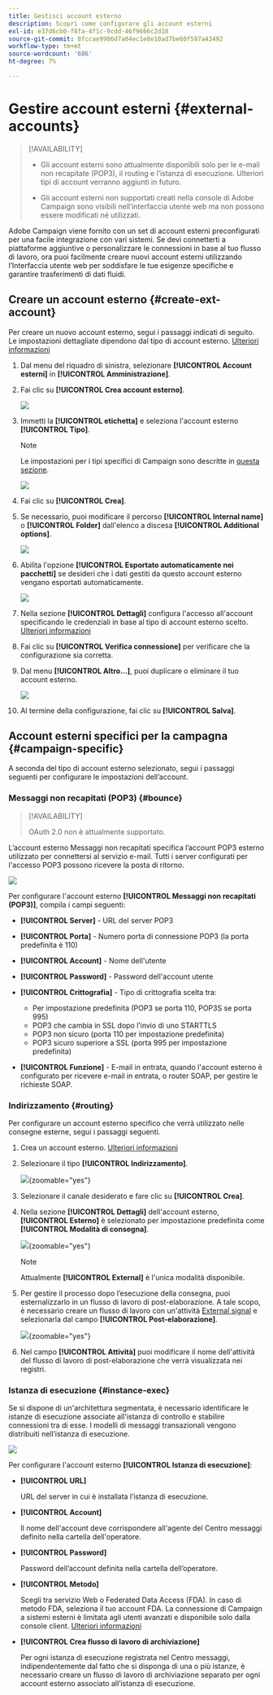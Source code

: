 ```yaml
---
title: Gestisci account esterno
description: Scopri come configurare gli account esterni
exl-id: e37d6cb0-f8fa-4f1c-9cdd-46f9666c2d18
source-git-commit: 8fccae9906d7a04ec1e8e10ad7be60f597a43492
workflow-type: tm+mt
source-wordcount: '686'
ht-degree: 7%

---
```


# Gestire account esterni {#external-accounts}

>[!AVAILABILITY]
>
>* Gli account esterni sono attualmente disponibili solo per le e-mail non recapitate (POP3), il routing e l’istanza di esecuzione. Ulteriori tipi di account verranno aggiunti in futuro.
>
>* Gli account esterni non supportati creati nella console di Adobe Campaign sono visibili nell’interfaccia utente web ma non possono essere modificati né utilizzati.

Adobe Campaign viene fornito con un set di account esterni preconfigurati per una facile integrazione con vari sistemi. Se devi connetterti a piattaforme aggiuntive o personalizzare le connessioni in base al tuo flusso di lavoro, ora puoi facilmente creare nuovi account esterni utilizzando l’Interfaccia utente web per soddisfare le tue esigenze specifiche e garantire trasferimenti di dati fluidi.

## Creare un account esterno {#create-ext-account}

Per creare un nuovo account esterno, segui i passaggi indicati di seguito. Le impostazioni dettagliate dipendono dal tipo di account esterno. [Ulteriori informazioni](#campaign-specific)

1. Dal menu del riquadro di sinistra, selezionare **[!UICONTROL Account esterni]** in **[!UICONTROL Amministrazione]**.

1. Fai clic su **[!UICONTROL Crea account esterno]**.

   ![](assets/external_account_create_1.png)

1. Immetti la **[!UICONTROL etichetta]** e seleziona l&#39;account esterno **[!UICONTROL Tipo]**.

   >[!NOTE]
   >
   >Le impostazioni per i tipi specifici di Campaign sono descritte in [questa sezione](#campaign-specific).

   ![](assets/external_account_create_2.png)

1. Fai clic su **[!UICONTROL Crea]**.

1. Se necessario, puoi modificare il percorso **[!UICONTROL Internal name]** o **[!UICONTROL Folder]** dall&#39;elenco a discesa **[!UICONTROL Additional options]**.

   ![](assets/external_account_create_3.png)

1. Abilita l&#39;opzione **[!UICONTROL Esportato automaticamente nei pacchetti]** se desideri che i dati gestiti da questo account esterno vengano esportati automaticamente. <!--Exported where??-->

   ![](assets/external_account_create_exported.png)

1. Nella sezione **[!UICONTROL Dettagli]** configura l&#39;accesso all&#39;account specificando le credenziali in base al tipo di account esterno scelto. [Ulteriori informazioni](#bounce)

1. Fai clic su **[!UICONTROL Verifica connessione]** per verificare che la configurazione sia corretta.

1. Dal menu **[!UICONTROL Altro...]**, puoi duplicare o eliminare il tuo account esterno.

   ![](assets/external_account_create_4.png)

1. Al termine della configurazione, fai clic su **[!UICONTROL Salva]**.

## Account esterni specifici per la campagna {#campaign-specific}

A seconda del tipo di account esterno selezionato, segui i passaggi seguenti per configurare le impostazioni dell’account.

### Messaggi non recapitati (POP3) {#bounce}

>[!AVAILABILITY]
>
> OAuth 2.0 non è attualmente supportato.

L’account esterno Messaggi non recapitati specifica l’account POP3 esterno utilizzato per connettersi al servizio e-mail. Tutti i server configurati per l&#39;accesso POP3 possono ricevere la posta di ritorno.

![](assets/external_account_bounce.png)

Per configurare l&#39;account esterno **[!UICONTROL Messaggi non recapitati (POP3)]**, compila i campi seguenti:

* **[!UICONTROL Server]** - URL del server POP3

* **[!UICONTROL Porta]** - Numero porta di connessione POP3 (la porta predefinita è 110)

* **[!UICONTROL Account]** - Nome dell&#39;utente

* **[!UICONTROL Password]** - Password dell&#39;account utente

* **[!UICONTROL Crittografia]** - Tipo di crittografia scelta tra:

   * Per impostazione predefinita (POP3 se porta 110, POP3S se porta 995)
   * POP3 che cambia in SSL dopo l’invio di uno STARTTLS
   * POP3 non sicuro (porta 110 per impostazione predefinita)
   * POP3 sicuro superiore a SSL (porta 995 per impostazione predefinita)

* **[!UICONTROL Funzione]** - E-mail in entrata, quando l&#39;account esterno è configurato per ricevere e-mail in entrata, o router SOAP, per gestire le richieste SOAP.

### Indirizzamento {#routing}

Per configurare un account esterno specifico che verrà utilizzato nelle consegne esterne, segui i passaggi seguenti.

1. Crea un account esterno. [Ulteriori informazioni](../administration/external-account.md#create-ext-account)

1. Selezionare il tipo **[!UICONTROL Indirizzamento]**.

   ![](assets/external-account-routing.png){zoomable="yes"}

1. Selezionare il canale desiderato e fare clic su **[!UICONTROL Crea]**.

1. Nella sezione **[!UICONTROL Dettagli]** dell&#39;account esterno, **[!UICONTROL Esterno]** è selezionato per impostazione predefinita come **[!UICONTROL Modalità di consegna]**.

   ![](assets/external-account-delivery-mode.png){zoomable="yes"}

   >[!NOTE]
   >
   >Attualmente **[!UICONTROL External]** è l&#39;unica modalità disponibile.

1. Per gestire il processo dopo l’esecuzione della consegna, puoi esternalizzarlo in un flusso di lavoro di post-elaborazione. A tale scopo, è necessario creare un flusso di lavoro con un&#39;attività [External signal](../workflows/activities/external-signal.md) e selezionarla dal campo **[!UICONTROL Post-elaborazione]**.

   ![](assets/external-account-post-processing.png){zoomable="yes"}

1. Nel campo **[!UICONTROL Attività]** puoi modificare il nome dell&#39;attività del flusso di lavoro di post-elaborazione che verrà visualizzata nei registri. <!--you can edit the name of the activity that will be created if you add an external or bulk delivery to a workflow-->


### Istanza di esecuzione {#instance-exec}

Se si dispone di un&#39;architettura segmentata, è necessario identificare le istanze di esecuzione associate all&#39;istanza di controllo e stabilire connessioni tra di esse. I modelli di messaggi transazionali vengono distribuiti nell’istanza di esecuzione.

![](assets/external_account_exec.png)

Per configurare l&#39;account esterno **[!UICONTROL Istanza di esecuzione]**:

* **[!UICONTROL URL]**

  URL del server in cui è installata l’istanza di esecuzione.

* **[!UICONTROL Account]**

  Il nome dell&#39;account deve corrispondere all&#39;agente del Centro messaggi definito nella cartella dell&#39;operatore.

* **[!UICONTROL Password]**

  Password dell’account definita nella cartella dell’operatore.

* **[!UICONTROL Metodo]**

  Scegli tra servizio Web o Federated Data Access (FDA).
In caso di metodo FDA, seleziona il tuo account FDA. La connessione di Campaign a sistemi esterni è limitata agli utenti avanzati e disponibile solo dalla console client. [Ulteriori informazioni](https://experienceleague.adobe.com/en/docs/campaign/campaign-v8/connect/fda#_blank)

* **[!UICONTROL Crea flusso di lavoro di archiviazione]**

  Per ogni istanza di esecuzione registrata nel Centro messaggi, indipendentemente dal fatto che si disponga di una o più istanze, è necessario creare un flusso di lavoro di archiviazione separato per ogni account esterno associato all’istanza di esecuzione.
